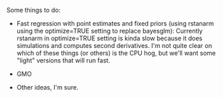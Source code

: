 Some things to do:

- Fast regression with point estimates and fixed priors (using rstanarm using the optimize=TRUE setting to replace bayesglm):  Currently rstanarm in optimize=TRUE setting is kinda slow because it does simulations and computes second derivatives.  I'm not quite clear on which of these things (or others) is the CPU hog, but we'll want some "light" versions that will run fast.

- GMO

- Other ideas, I'm sure.